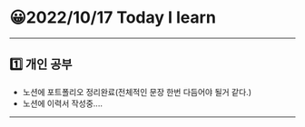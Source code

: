 # 😀2022/10/17 Today I learn
-------------------------
## 1️⃣ 개인 공부
* 노션에 포트폴리오 정리완료(전체적인 문장 한번 다듬어야 될거 같다.)
* 노션에 이력서 작성중....
------------------------
